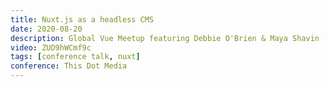 ```yaml
---
title: Nuxt.js as a headless CMS
date: 2020-08-20
description: Global Vue Meetup featuring Debbie O'Brien & Maya Shavin
video: ZUD9hWCmf9c
tags: [conference talk, nuxt]
conference: This Dot Media
---
```

